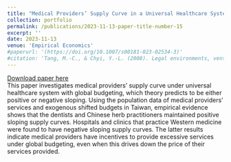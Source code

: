 ```yaml
---
title: "Medical Providers’ Supply Curve in a Universal Healthcare System with Global Budgeting"
collection: portfolio
permalink: /publications/2023-11-13-paper-title-number-15
excerpt: ''
date: 2023-11-13
venue: 'Empirical Economics'
#paperurl: '(https://doi.org/10.1007/s00181-023-02534-3)'
#citation: 'Tang, M.-C., & Chyi, Y.-L. (2008). Legal environments, venture capital, and total factor productivity growth of taiwanese industry. Contemporary Economic Policy, 26(3).'
---
```

[Download paper here](https://doi.org/10.1007/s00181-023-02534-3)<br/>
This paper investigates medical providers’ supply curve under universal healthcare system with global budgeting, which theory predicts to be either positive or negative sloping. Using the population data of medical providers’ services and exogenous shifted budgets in Taiwan, empirical evidence shows that the dentists and Chinese herb practitioners maintained positive sloping supply curves. Hospitals and clinics that practice Western medicine were found to have negative sloping supply curves. The latter results indicate medical providers have incentives to provide excessive services under global budgeting, even when this drives down the price of their services provided.

